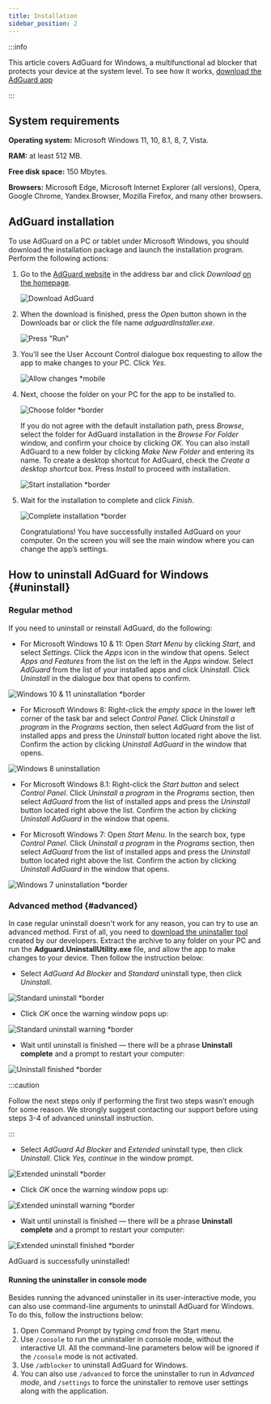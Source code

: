 ```yaml
---
title: Installation
sidebar_position: 2
---
```


:::info

This article covers AdGuard for Windows, a multifunctional ad blocker that protects your device at the system level. To see how it works, [download the AdGuard app](https://agrd.io/download-kb-adblock)

:::

## System requirements

**Operating system:** Microsoft Windows 11, 10, 8.1, 8, 7, Vista.

**RAM:** at least 512 MB.

**Free disk space:** 150 Mbytes.

**Browsers:** Microsoft Edge, Microsoft Internet Explorer (all versions), Opera, Google Chrome, Yandex.Browser, Mozilla Firefox, and many other browsers.

## AdGuard installation

To use AdGuard on a PC or tablet under Microsoft Windows, you should download the installation package and launch the installation program. Perform the following actions:

1. Go to the [AdGuard website](http://adguard.com) in the address bar and click *Download* [on the homepage](https://adguard.com/download.html?auto=1).

   ![Download AdGuard](https://cdn.adtidy.org/content/kb/ad_blocker/windows/installation/download-from-website.png)

2. When the download is finished, press the *Open* button shown in the Downloads bar or click the file name *adguardInstaller.exe*.

   ![Press "Run"](https://cdn.adtidy.org/content/kb/ad_blocker/windows/installation/click-download.png)

3. You’ll see the User Account Control dialogue box requesting to allow the app to make changes to your PC. Click *Yes*.

   ![Allow changes *mobile](https://cdn.adtidy.org/content/kb/ad_blocker/windows/installation/allow-changes.png)

4. Next, choose the folder on your PC for the app to be installed to.

   ![Choose folder *border](https://cdn.adtidy.org/content/kb/ad_blocker/windows/installation/install-wizard.png)

   If you do not agree with the default installation path, press *Browse*, select the folder for AdGuard installation in the *Browse For Folder* window, and confirm your choice by clicking *OK*. You can also install AdGuard to a new folder by clicking *Make New Folder* and entering its name. To create a desktop shortcut for AdGuard, check the *Create a desktop shortcut* box. Press *Install* to proceed with installation.

   ![Start installation *border](https://cdn.adtidy.org/content/kb/ad_blocker/windows/installation/start-install.png)

5. Wait for the installation to complete and click *Finish*.

   ![Complete installation *border](https://cdn.adtidy.org/content/kb/ad_blocker/windows/installation/finish-install.png)

   Congratulations! You have successfully installed AdGuard on your computer. On the screen you will see the main window where you can change the app’s settings.

## How to uninstall AdGuard for Windows {#uninstall}

### Regular method

If you need to uninstall or reinstall AdGuard, do the following:

- For Microsoft Windows 10 & 11: Open *Start Menu* by clicking *Start*, and select *Settings*. Click the *Apps* icon in the window that opens. Select *Apps and Features* from the list on the left in the *Apps* window. Select *AdGuard* from the list of your installed apps and click *Uninstall*. Click *Uninstall* in the dialogue box that opens to confirm.

![Windows 10 & 11 uninstallation *border](https://cdn.adtidy.org/content/kb/ad_blocker/windows/installation/win10-uninstall.png)

- For Microsoft Windows 8: Right-click the *empty space* in the lower left corner of the task bar and select *Control Panel*. Click *Uninstall a program* in the *Programs* section, then select *AdGuard* from the list of installed apps and press the *Uninstall* button located right above the list. Confirm the action by clicking *Uninstall AdGuard* in the window that opens.

![Windows 8 uninstallation](https://cdn.adtidy.org/content/kb/ad_blocker/windows/installation/win8-uninstall.png)

- For Microsoft Windows 8.1: Right-click the *Start button* and select *Control Panel*. Click *Uninstall a program* in the *Programs* section, then select *AdGuard* from the list of installed apps and press the *Uninstall* button located right above the list. Confirm the action by clicking *Uninstall AdGuard* in the window that opens.

- For Microsoft Windows 7: Open *Start Menu*. In the search box, type *Control Panel*. Click *Uninstall a program* in the *Programs* section, then select *AdGuard* from the list of installed apps and press the *Uninstall* button located right above the list. Confirm the action by clicking *Uninstall AdGuard* in the window that opens.

![Windows 7 uninstallation *border](https://cdn.adtidy.org/content/kb/ad_blocker/windows/installation/win7-uninstall.png)

### Advanced method {#advanced}

In case regular uninstall doesn't work for any reason, you can try to use an advanced method. First of all, you need to [download the uninstaller tool](https://cdn.adtidy.org/distr/windows/Uninstall_Utility.zip) created by our developers. Extract the archive to any folder on your PC and run the **Adguard.UninstallUtility.exe** file, and allow the app to make changes to your device. Then follow the instruction below:

- Select *AdGuard Ad Blocker* and *Standard* uninstall type, then click *Uninstall*.

![Standard uninstall *border](https://cdn.adtidy.org/content/kb/ad_blocker/windows/installation/ab_standard.jpg)

- Click *OK* once the warning window pops up:

![Standard uninstall warning *border](https://cdn.adtidy.org/content/kb/ad_blocker/windows/installation/ab_extended_warning.jpg)

- Wait until uninstall is finished — there will be a phrase **Uninstall complete** and a prompt to restart your computer:

![Uninstall finished *border](https://cdn.adtidy.org/content/kb/ad_blocker/windows/installation/ab_standard_complete.jpg)

:::caution

Follow the next steps only if performing the first two steps wasn’t enough for some reason. We strongly suggest contacting our support before using steps 3-4 of advanced uninstall instruction.

:::

- Select *AdGuard Ad Blocker* and *Extended* uninstall type, then click *Uninstall*. Click *Yes, continue* in the window prompt.

![Extended uninstall *border](https://cdn.adtidy.org/content/kb/ad_blocker/windows/installation/ab_extended.jpg)

- Click *OK* once the warning window pops up:

![Extended uninstall warning *border](https://cdn.adtidy.org/content/kb/ad_blocker/windows/installation/ab_extended_warning.jpg)

- Wait until uninstall is finished — there will be a phrase **Uninstall complete** and a prompt to restart your computer:

![Extended uninstall finished *border](https://cdn.adtidy.org/content/kb/ad_blocker/windows/installation/ab_extended_complete.jpg)

AdGuard is successfully uninstalled!

#### Running the uninstaller in console mode

Besides running the advanced uninstaller in its user-interactive mode, you can also use command-line arguments to uninstall AdGuard for Windows. To do this, follow the instructions below:

1. Open Command Prompt by typing *cmd* from the Start menu.
2. Use `/console` to run the uninstaller in console mode, without the interactive UI. All the command-line parameters below will be ignored if the `/console` mode is not activated.
3. Use `/adblocker` to uninstall AdGuard for Windows.
4. You can also use `/advanced` to force the uninstaller to run in *Advanced mode*, and `/settings` to force the uninstaller to remove user settings along with the application.
